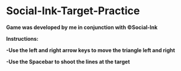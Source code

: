 # Social-Ink-Target-Practice

**Game was developed by me in conjunction with &copy;Social-Ink**

**Instructions:**

**-Use the left and right arrow keys to move the triangle left and right**

**-Use the Spacebar to shoot the lines at the target**
